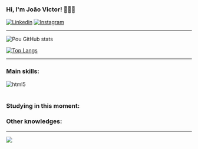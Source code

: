 ### Hi, I'm João Victor! 👨🏻‍💻
[![Linkedin](https://img.shields.io/badge/LinkedIn-0077B5?style=for-the-badge&logo=linkedin&logoColor=white)](https://www.linkedin.com/in/joaovictorlilm)
[![Instagram](https://img.shields.io/badge/Instagram-E4405F?style=for-the-badge&logo=instagram&logoColor=white)](https://www.instagram.com/joaovictorlilm)

---
![Pou GitHub stats](https://github-readme-stats.vercel.app/api?username=devpou&show_icons=true&theme=dracula)

[![Top Langs](https://github-readme-stats.vercel.app/api/top-langs/?username=devpou&layout=compact)](https://www.linkedin.com/in/joaovictorlilm)

---

### Main skills:
<div style="display: inline_block">
  <img align="center" alt="html5" src="https://img.shields.io/badge/Java-ED8B00?style=for-the-badge&logo=openjdk&logoColor=white" />
</div><br/>

### Studying in this moment:

### Other knowledges:

---

![](https://komarev.com/ghpvc/?username=devpou&color=006bed&style=for-the-badge)

